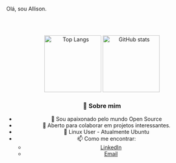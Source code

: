 Olá, sou Allison.




<div align="center">

<br><br>

<img alt="Top Langs" height="150px" src="https://github-readme-stats.vercel.app/api/top-langs/?username=melrovieira&layout=compact&show_icons=true&theme=dracula" />
<img alt="GitHub stats" height="150px" src="https://github-readme-stats.vercel.app/api?username=melrovieira&show_icons=true&theme=dracula" />

</div>

<div align="center">

### 🚀 Sobre mim

</div>

<div align="center">

- 🔭 Sou apaixonado pelo mundo Open Source  
- 👯 Aberto para colaborar em projetos interessantes.  
- 🐧 Linux User - Atualmente Ubuntu  
- 📫 Como me encontrar:  
  - [LinkedIn](https://www.linkedin.com/in/allisonvmelro/)  
  - [Email](mailto:allisonmelro@gmail.com)  

</div>
